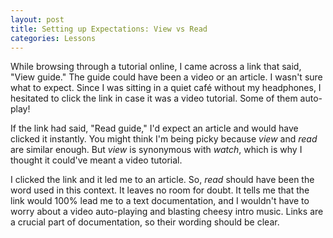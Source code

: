 ```yaml
---
layout: post
title: Setting up Expectations: View vs Read
categories: Lessons
---
```


While browsing through a tutorial online, I came across a link that said, "View guide." The guide could have been a video or an article. I wasn't sure what to expect. Since I was sitting in a quiet café without my headphones, I hesitated to click the link in case it was a video tutorial. Some of them auto-play!

If the link had said, "Read guide," I'd expect an article and would have clicked it instantly. You might think I'm being picky because _view_ and _read_ are similar enough. But _view_ is synonymous with _watch_, which is why I thought it could've meant a video tutorial.

I clicked the link and it led me to an article. So, _read_ should have been the word used in this context. It leaves no room for doubt. It tells me that the link would 100% lead me to a text documentation, and I wouldn't have to worry about a video auto-playing and blasting cheesy intro music. Links are a crucial part of documentation, so their wording should be clear.
